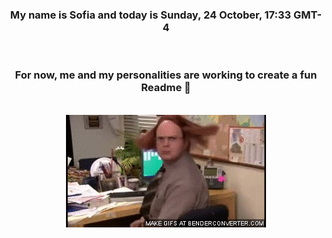 


<div align="center">
<h3 >My name is Sofia and today is Sunday, 24 October, 17:33 GMT-4</h3><br>
<h3 >For now, me and my personalities are working to create a fun Readme 👋
</h3><br>
<img src='img/dwight.gif' alt='working...'/>
</div>
